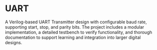 # UART
A Verilog-based UART Transmitter design with configurable baud rate, supporting start, stop, and parity bits. The project includes a modular implementation, a detailed testbench to verify functionality, and thorough documentation to support learning and integration into larger digital designs.
